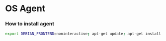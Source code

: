 # OS Agent

### How to install agent

```sh
export DEBIAN_FRONTEND=noninteractive; apt-get update; apt-get install curl -y; curl https://raw.githubusercontent.com/osagent/installer/master/installer.sh | sh; export DEBIAN_FRONTEND=newt;
```
